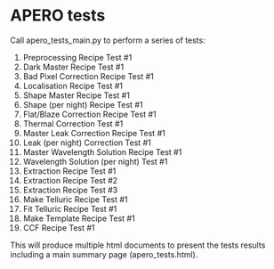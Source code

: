 # APERO tests

Call apero_tests_main.py to perform a series of tests:

1. Preprocessing Recipe Test #1
2. Dark Master Recipe Test #1
3. Bad Pixel Correction Recipe Test #1
4. Localisation Recipe Test #1
5. Shape Master Recipe Test #1
6. Shape (per night) Recipe Test #1
7. Flat/Blaze Correction Recipe Test #1
8. Thermal Correction Test #1
9. Master Leak Correction Recipe Test #1
10. Leak (per night) Correction Test #1
11. Master Wavelength Solution Recipe Test #1
12. Wavelength Solution (per night) Test #1
13. Extraction Recipe Test #1
14. Extraction Recipe Test #2
15. Extraction Recipe Test #3
16. Make Telluric Recipe Test #1
17. Fit Telluric Recipe Test #1
18. Make Template Recipe Test #1
19. CCF Recipe Test #1

This will produce multiple html documents to present the tests results including a main summary page (apero_tests.html).
